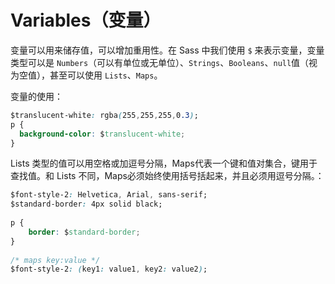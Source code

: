 # Variables（变量）

变量可以用来储存值，可以增加重用性。在 Sass 中我们使用 `$` 来表示变量，变量类型可以是 `Numbers`（可以有单位或无单位）、`Strings`、`Booleans`、`null`值（视为空值），甚至可以使用 `Lists`、`Maps`。

变量的使用：

```css
$translucent-white: rgba(255,255,255,0.3);
p {
  background-color: $translucent-white;
}
```

Lists 类型的值可以用空格或加逗号分隔，Maps代表一个键和值对集合，键用于查找值。和 Lists 不同，Maps必须始终使用括号括起来，并且必须用逗号分隔。：

```css
$font-style-2: Helvetica, Arial, sans-serif;
$standard-border: 4px solid black;
 
p {
    border: $standard-border;
}
 
/* maps key:value */
$font-style-2: (key1: value1, key2: value2);
```
